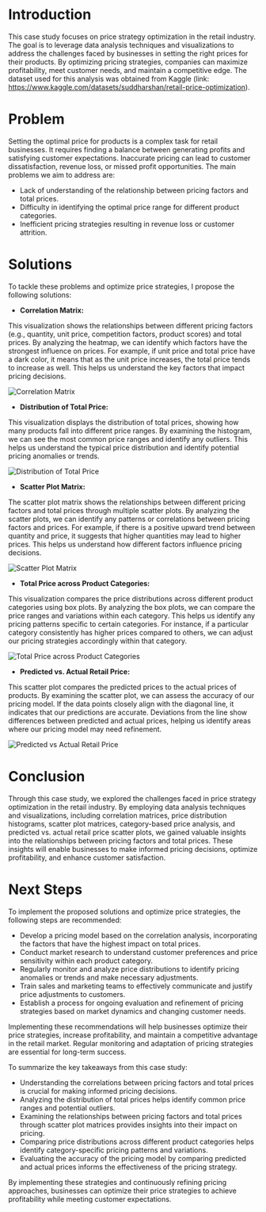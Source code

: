 # Introduction

This case study focuses on price strategy optimization in the retail industry. The goal is to leverage data analysis techniques and visualizations to address the challenges faced by businesses in setting the right prices for their products. By optimizing pricing strategies, companies can maximize profitability, meet customer needs, and maintain a competitive edge. The dataset used for this analysis was obtained from Kaggle (link: https://www.kaggle.com/datasets/suddharshan/retail-price-optimization).

# Problem

Setting the optimal price for products is a complex task for retail businesses. It requires finding a balance between generating profits and satisfying customer expectations. Inaccurate pricing can lead to customer dissatisfaction, revenue loss, or missed profit opportunities. The main problems we aim to address are:

- Lack of understanding of the relationship between pricing factors and total prices.
- Difficulty in identifying the optimal price range for different product categories.
- Inefficient pricing strategies resulting in revenue loss or customer attrition.

# Solutions

To tackle these problems and optimize price strategies, I propose the following solutions:

- **Correlation Matrix:**

This visualization shows the relationships between different pricing factors (e.g., quantity, unit price, competition factors, product scores) and total prices. By analyzing the heatmap, we can identify which factors have the strongest influence on prices. For example, if unit price and total price have a dark color, it means that as the unit price increases, the total price tends to increase as well. This helps us understand the key factors that impact pricing decisions.

![Correlation Matrix](https://github.com/dspydev/python-projects/assets/115745200/6fbb17a5-be43-4899-802f-ff2227db306c)

- **Distribution of Total Price:**

This visualization displays the distribution of total prices, showing how many products fall into different price ranges. By examining the histogram, we can see the most common price ranges and identify any outliers. This helps us understand the typical price distribution and identify potential pricing anomalies or trends.

![Distribution of Total Price](https://github.com/dspydev/python-projects/assets/115745200/0a7fb2de-0d00-4639-8002-0310f3c2a2f2)

- **Scatter Plot Matrix:**

The scatter plot matrix shows the relationships between different pricing factors and total prices through multiple scatter plots. By analyzing the scatter plots, we can identify any patterns or correlations between pricing factors and prices. For example, if there is a positive upward trend between quantity and price, it suggests that higher quantities may lead to higher prices. This helps us understand how different factors influence pricing decisions.

![Scatter Plot Matrix](https://github.com/dspydev/python-projects/assets/115745200/5e78ec72-88ef-4c78-a8a6-e889c5262025)

- **Total Price across Product Categories:**

This visualization compares the price distributions across different product categories using box plots. By analyzing the box plots, we can compare the price ranges and variations within each category. This helps us identify any pricing patterns specific to certain categories. For instance, if a particular category consistently has higher prices compared to others, we can adjust our pricing strategies accordingly within that category.

![Total Price across Product Categories](https://github.com/dspydev/python-projects/assets/115745200/015a0f63-3a6e-4bdd-9469-0ba9e86330d4)

- **Predicted vs. Actual Retail Price:**

This scatter plot compares the predicted prices to the actual prices of products. By examining the scatter plot, we can assess the accuracy of our pricing model. If the data points closely align with the diagonal line, it indicates that our predictions are accurate. Deviations from the line show differences between predicted and actual prices, helping us identify areas where our pricing model may need refinement.

![Predicted vs  Actual Retail Price](https://github.com/dspydev/python-projects/assets/115745200/6c910372-e91a-4f4b-8371-ccbf8a5061ea)

# Conclusion

Through this case study, we explored the challenges faced in price strategy optimization in the retail industry. By employing data analysis techniques and visualizations, including correlation matrices, price distribution histograms, scatter plot matrices, category-based price analysis, and predicted vs. actual retail price scatter plots, we gained valuable insights into the relationships between pricing factors and total prices. These insights will enable businesses to make informed pricing decisions, optimize profitability, and enhance customer satisfaction.

# Next Steps

To implement the proposed solutions and optimize price strategies, the following steps are recommended:

- Develop a pricing model based on the correlation analysis, incorporating the factors that have the highest impact on total prices.
- Conduct market research to understand customer preferences and price sensitivity within each product category.
- Regularly monitor and analyze price distributions to identify pricing anomalies or trends and make necessary adjustments.
- Train sales and marketing teams to effectively communicate and justify price adjustments to customers.
- Establish a process for ongoing evaluation and refinement of pricing strategies based on market dynamics and changing customer needs.

Implementing these recommendations will help businesses optimize their price strategies, increase profitability, and maintain a competitive advantage in the retail market. Regular monitoring and adaptation of pricing strategies are essential for long-term success.

To summarize the key takeaways from this case study:

- Understanding the correlations between pricing factors and total prices is crucial for making informed pricing decisions.
- Analyzing the distribution of total prices helps identify common price ranges and potential outliers.
- Examining the relationships between pricing factors and total prices through scatter plot matrices provides insights into their impact on pricing.
- Comparing price distributions across different product categories helps identify category-specific pricing patterns and variations.
- Evaluating the accuracy of the pricing model by comparing predicted and actual prices informs the effectiveness of the pricing strategy.

By implementing these strategies and continuously refining pricing approaches, businesses can optimize their price strategies to achieve profitability while meeting customer expectations.
